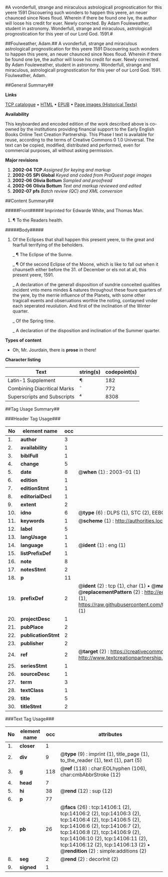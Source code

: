 #A vvonderfull, strange and miraculous astrologicall prognostication for this yeere 1591 Discouering such wonders to happen this yeere, an neuer chaunced since Noes floud. Wherein if there be found one lye, the author will loose his credit for euer. Newly corrected. By Adam Fouleweather, student in astronomy. Wonderfull, strange and miraculous, astrologicall prognostication for this yeer of our Lord God. 1591.#

##Foulweather, Adam.##
A vvonderfull, strange and miraculous astrologicall prognostication for this yeere 1591 Discouering such wonders to happen this yeere, an neuer chaunced since Noes floud. Wherein if there be found one lye, the author will loose his credit for euer. Newly corrected. By Adam Fouleweather, student in astronomy.
Wonderfull, strange and miraculous, astrologicall prognostication for this yeer of our Lord God. 1591.
Foulweather, Adam.

##General Summary##

**Links**

[TCP catalogue](http://www.ota.ox.ac.uk/tcp/)  • 
[HTML](http://tei.it.ox.ac.uk/tcp/Texts-HTML/free/A01/A01097.html)  • 
[EPUB](http://tei.it.ox.ac.uk/tcp/Texts-EPUB/free/A01/A01097.epub) • 
[Page images (Historical Texts)](https://data.historicaltexts.jisc.ac.uk/view?pubId=eebo-99848979e&pageId=eebo-99848979e-14106-1)

**Availability**

This keyboarded and encoded edition of the
	       work described above is co-owned by the institutions
	       providing financial support to the Early English Books
	       Online Text Creation Partnership. This Phase I text is
	       available for reuse, according to the terms of Creative
	       Commons 0 1.0 Universal. The text can be copied,
	       modified, distributed and performed, even for
	       commercial purposes, all without asking permission.

**Major revisions**

1. __2002-04__ __TCP__ *Assigned for keying and markup*
1. __2002-05__ __SPi Global__ *Keyed and coded from ProQuest page images*
1. __2002-06__ __Olivia Bottum__ *Sampled and proofread*
1. __2002-06__ __Olivia Bottum__ *Text and markup reviewed and edited*
1. __2002-07__ __pfs__ *Batch review (QC) and XML conversion*

##Content Summary##

#####Front#####
Imprinted for Edwarde White, and Thomas Man.
1. ¶ To the Readers health.

#####Body#####

1. Of the Eclipses that shall happen this present yeere, to the great and fearfull terrifying of the beholders.

    _ ¶ The Eclipse of the Sunne.

    _ ¶ Of the second Eclipse of the Moone, which is like to fall out when it chaunseth either before the 31. of December or els not at all, this present yeere, 1591.

    _ A declaration of the generall disposition of sundrie conceited qualities incident vnto mens mindes & natures throughout these foure quarters of the yere, by the merrie influence of the Planets, with some other tragicall euents and obseruations worthie the noting, contayned vnder each seperated reuolution. And first of the inclination of the Winter quarter.

    _ Of the Spring time.

    _ A declaration of the disposition and inclination of the Summer quarter.

**Types of content**

  * Oh, Mr. Jourdain, there is **prose** in there!

**Character listing**


|Text|string(s)|codepoint(s)|
|---|---|---|
|Latin-1 Supplement|¶|182|
|Combining             Diacritical Marks|̄|772|
|Superscripts             and Subscripts|⁴|8308|

##Tag Usage Summary##

###Header Tag Usage###

|No|element name|occ|attributes|
|---|---|---|---|
|1.|__author__|3||
|2.|__availability__|1||
|3.|__biblFull__|1||
|4.|__change__|5||
|5.|__date__|8| @__when__ (1) : 2003-01 (1)|
|6.|__edition__|1||
|7.|__editionStmt__|1||
|8.|__editorialDecl__|1||
|9.|__extent__|2||
|10.|__idno__|6| @__type__ (6) : DLPS (1), STC (2), EEBO-CITATION (1), PROQUEST (1), VID (1)|
|11.|__keywords__|1| @__scheme__ (1) : http://authorities.loc.gov/ (1)|
|12.|__label__|5||
|13.|__langUsage__|1||
|14.|__language__|1| @__ident__ (1) : eng (1)|
|15.|__listPrefixDef__|1||
|16.|__note__|8||
|17.|__notesStmt__|2||
|18.|__p__|11||
|19.|__prefixDef__|2| @__ident__ (2) : tcp (1), char (1)  •  @__matchPattern__ (2) : ([0-9\-]+):([0-9IVX]+) (1), (.+) (1)  •  @__replacementPattern__ (2) : http://eebo.chadwyck.com/downloadtiff?vid=$1&page=$2 (1), https://raw.githubusercontent.com/textcreationpartnership/Texts/master/tcpchars.xml#$1 (1)|
|20.|__projectDesc__|1||
|21.|__pubPlace__|2||
|22.|__publicationStmt__|2||
|23.|__publisher__|2||
|24.|__ref__|2| @__target__ (2) : https://creativecommons.org/publicdomain/zero/1.0/ (1), http://www.textcreationpartnership.org/docs/. (1)|
|25.|__seriesStmt__|1||
|26.|__sourceDesc__|1||
|27.|__term__|3||
|28.|__textClass__|1||
|29.|__title__|5||
|30.|__titleStmt__|2||


###Text Tag Usage###

|No|element name|occ|attributes|
|---|---|---|---|
|1.|__closer__|1||
|2.|__div__|9| @__type__ (9) : imprint (1), title_page (1), to_the_reader (1), text (1), part (5)|
|3.|__g__|118| @__ref__ (118) : char:EOLhyphen (106), char:cmbAbbrStroke (12)|
|4.|__head__|7||
|5.|__hi__|38| @__rend__ (12) : sup (12)|
|6.|__p__|77||
|7.|__pb__|26| @__facs__ (26) : tcp:14106:1 (2), tcp:14106:2 (2), tcp:14106:3 (2), tcp:14106:4 (2), tcp:14106:5 (2), tcp:14106:6 (2), tcp:14106:7 (2), tcp:14106:8 (2), tcp:14106:9 (2), tcp:14106:10 (2), tcp:14106:11 (2), tcp:14106:12 (2), tcp:14106:13 (2)  •  @__rendition__ (2) : simple:additions (2)|
|8.|__seg__|2| @__rend__ (2) : decorInit (2)|
|9.|__signed__|1||
